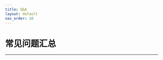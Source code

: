 ```yaml
---
title: Q&A
layout: default
nav_order: 10
---
```


# 常见问题汇总

---

<div class="comments">
    <script src="https://utteranc.es/client.js"
        repo="d2learn/courses"
        issue-number="1"
        theme="github-light"
        crossorigin="anonymous"
        async>
    </script>
</div>